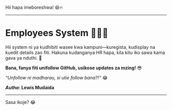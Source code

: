 Hii hapa imeboreshwa! 😆🔥  

---

# Employees System 💼👨‍💻  

Hii system ni ya kudhibiti wasee kwa kampuni—kuregista, kudisplay na kuedit details zao fiti. Hakuna kudanganya HR hapa, kila kitu iko sawa kama gava ya nduthi. 🚀  

**Bana, fanya fiti unifollow GitHub, usikose updates za mzing!** 😎  

_“Unfollow ni madharau, si utie follow bana?!”_ 😂  

**_Autha_: Lewis Mudaida**  

---

Sasa ikoje? 😂
